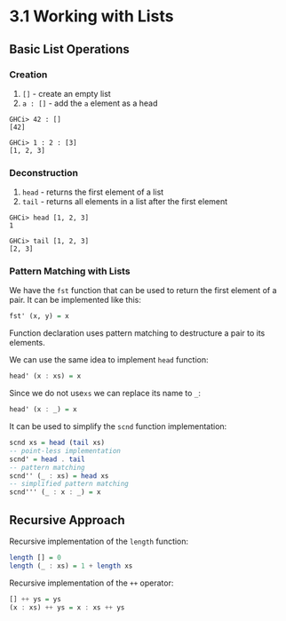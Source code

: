 # 3.1 Working with Lists

## Basic List Operations

### Creation

1. `[]` - create an empty list
2. `a : []` - add the `a` element as a head

```
GHCi> 42 : []
[42]

GHCi> 1 : 2 : [3]
[1, 2, 3]
```

### Deconstruction

1. `head` - returns the first element of a list
2. `tail` - returns all elements in a list after the first element

```
GHCi> head [1, 2, 3]
1

GHCi> tail [1, 2, 3]
[2, 3] 
```

### Pattern Matching with Lists

We have the `fst` function that can be used to return the first element
of a pair. It can be implemented like this:

```haskell
fst' (x, y) = x
```

Function declaration uses pattern matching to destructure a pair to its elements.

We can use the same idea to implement `head` function:

```haskell
head' (x : xs) = x
```

Since we do not use`xs` we can replace its name to `_`:

```haskell
head' (x : _) = x
```

It can be used to simplify the `scnd` function implementation:

```haskell
scnd xs = head (tail xs)
-- point-less implementation
scnd' = head . tail
-- pattern matching
scnd'' (_ : xs) = head xs
-- simplified pattern matching
scnd''' (_ : x : _) = x
```

## Recursive Approach

Recursive implementation of the `length` function:

```haskell
length [] = 0
length (_ : xs) = 1 + length xs 
```

Recursive implementation of the `++` operator:

```haskell
[] ++ ys = ys
(x : xs) ++ ys = x : xs ++ ys
```